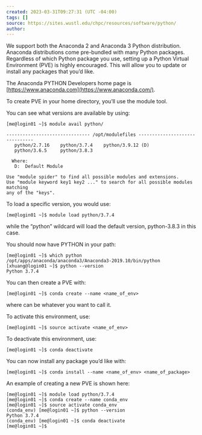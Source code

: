 ```yaml
---
created: 2023-03-31T09:27:31 (UTC -04:00)
tags: []
source: https://sites.wustl.edu/chpc/resources/software/python/
author:
---
```


We support both the Anaconda 2 and Anaconda 3 Python distribution. Anaconda distributions come pre-bundled with many Python packages. Regardless of which Python package you use, setting up a Python Virtual Environment (PVE) is highly encouraged. This will allow you to update or install any packages that you’d like.

The Anaconda PYTHON Developers home page is [https://www.anaconda.com](https://www.anaconda.com/).

To create PVE in your home directory, you’ll use the module tool.

You can see what versions are available by using:

```
[me@login01 ~]$ module avail python/

------------------------------- /opt/modulefiles -------------------------------
   python/2.7.16    python/3.7.4    python/3.9.12 (D)
   python/3.6.5     python/3.8.3

  Where:
   D:  Default Module

Use "module spider" to find all possible modules and extensions.
Use "module keyword key1 key2 ..." to search for all possible modules matching
any of the "keys".
```

To load a specific version, you would use:

```
[me@login01 ~]$ module load python/3.7.4
```

while the “python” wildcard will load the default version, python-3.8.3 in this case.

You should now have PYTHON in your path:

```
[me@login01 ~]$ which python
/opt/apps/anaconda/anaconda3/Anaconda3-2019.10/bin/python
[xhuang@login01 ~]$ python --version
Python 3.7.4
```

You can then create a PVE with:

```
[me@login01 ~]$ conda create --name <name_of_env>
```

where can be whatever you want to call it.

To activate this environment, use:

```
[me@login01 ~]$ source activate <name_of_env>
```

To deactivate this environment, use:

```
[me@login01 ~]$ conda deactivate
```

You can now install any package you’d like with:

```
[me@login01 ~]$ conda install --name <name_of_env> <name_of_package>
```

An example of creating a new PVE is shown here:

```
[me@login01 ~]$ module load python/3.7.4
[me@login01 ~]$ conda create --name conda_env
[me@login01 ~]$ source activate conda_env
(conda_env) [me@login01 ~]$ python --version
Python 3.7.4
(conda_env) [me@login01 ~]$ conda deactivate
[me@login01 ~]$
```
